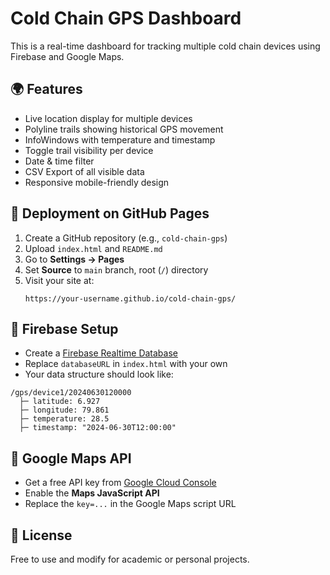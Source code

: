 
# Cold Chain GPS Dashboard

This is a real-time dashboard for tracking multiple cold chain devices using Firebase and Google Maps.

## 🌍 Features

- Live location display for multiple devices
- Polyline trails showing historical GPS movement
- InfoWindows with temperature and timestamp
- Toggle trail visibility per device
- Date & time filter
- CSV Export of all visible data
- Responsive mobile-friendly design

## 🚀 Deployment on GitHub Pages

1. Create a GitHub repository (e.g., `cold-chain-gps`)
2. Upload `index.html` and `README.md`
3. Go to **Settings → Pages**
4. Set **Source** to `main` branch, root (`/`) directory
5. Visit your site at:
   ```
   https://your-username.github.io/cold-chain-gps/
   ```

## 🔧 Firebase Setup

- Create a [Firebase Realtime Database](https://console.firebase.google.com/)
- Replace `databaseURL` in `index.html` with your own
- Your data structure should look like:

```
/gps/device1/20240630120000
  ├─ latitude: 6.927
  ├─ longitude: 79.861
  ├─ temperature: 28.5
  ├─ timestamp: "2024-06-30T12:00:00"
```

## 🔐 Google Maps API

- Get a free API key from [Google Cloud Console](https://console.cloud.google.com/)
- Enable the **Maps JavaScript API**
- Replace the `key=...` in the Google Maps script URL

## 📜 License

Free to use and modify for academic or personal projects.

